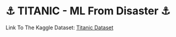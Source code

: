 # ⚓ TITANIC - ML From Disaster ⚓

Link To The Kaggle Dataset: <a href="[https://www.kaggle.com/competitions/ventilator-pressure-prediction/data](https://www.kaggle.com/competitions/titanic/data)"> Titanic Dataset </a>
